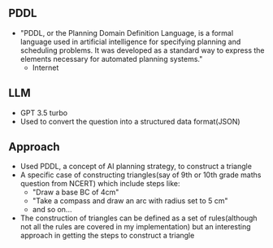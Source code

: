 ## PDDL
- "PDDL, or the Planning Domain Definition Language, is a formal language used in artificial intelligence for specifying planning and scheduling problems. It was developed as a standard way to express the elements necessary for automated planning systems."
   - Internet

## LLM
- GPT 3.5 turbo
- Used to convert the question into a structured data format(JSON)
   
## Approach
- Used PDDL, a concept of AI planning strategy, to construct a triangle
- A specific case of constructing triangles(say of 9th or 10th grade maths question from NCERT) which include steps like:
  - "Draw a base BC of 4cm"
  - "Take a compass and draw an arc with radius set to 5 cm"
  - and so on...
- The construction of triangles can be defined as a set of rules(although not all the rules are covered in my implementation) but an interesting approach in getting the steps to construct a triangle
